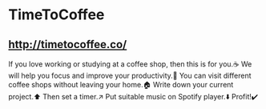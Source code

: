 # TimeToCoffee
## http://timetocoffee.co/
If you love working or studying at a coffee shop, then this is for you.☕
We will help you focus and improve your productivity.🚀
You can visit different coffee shops without leaving your home.🏠
Write down your current project.⬆️
Then set a timer.↗️
Put suitable music on Spotify player.⬇️
Profit!✔️
